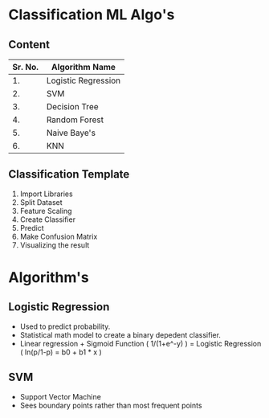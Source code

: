 # Classification ML Algo's

## Content

|**Sr. No.**| **Algorithm Name**|
|---|---|
|1.| Logistic Regression|
|2.| SVM |
|3.| Decision Tree |
|4.| Random Forest|
|5.| Naive Baye's|
|6.| KNN |

## Classification Template

1. Import Libraries
2. Split Dataset
3. Feature Scaling
4. Create Classifier
5. Predict
6. Make Confusion Matrix
7. Visualizing the result
   
# Algorithm's

## Logistic Regression 

- Used to predict probability.
- Statistical math model to create a binary depedent classifier.
- Linear regression + Sigmoid Function ( 1/(1+e^-y) ) = Logistic Regression ( ln(p/1-p) = b0 + b1 * x )

## SVM

- Support Vector Machine
- Sees boundary points rather than most frequent points



